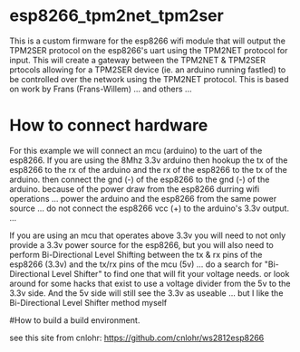 # esp8266_tpm2net_tpm2ser

This is a custom firmware for the esp8266 wifi module that will output the TPM2SER protocol on the esp8266's uart using the TPM2NET protocol for input. This will create a gateway between the TPM2NET & TPM2SER prtocols allowing for a TPM2SER device (ie. an arduino running fastled) to be controlled over the network using the TPM2NET protocol. This is based on work by Frans (Frans-Willem) ... and others ...

# How to connect hardware
For this example we will connect an mcu (arduino) to the uart of the esp8266. If you are using the 8Mhz 3.3v arduino then hookup the tx of the esp8266 to the rx of the arduino and the rx of the esp8266 to the tx of the arduino. then connect the gnd (-) of the esp8266 to the gnd (-) of the arduino. because of the power draw from the esp8266 durring wifi operations ... power the arduino and the esp8266 from the same power source ... do not connect the esp8266 vcc (+) to the arduino's 3.3v output. ...

If you are using an mcu that operates above 3.3v you will need to not only provide a 3.3v power source for the esp8266, but you will also need to perform Bi-Directional Level Shifting between the tx & rx pins of the esp8266 (3.3v) and the tx/rx pins of the mcu (5v) ... do a search for "Bi-Directional Level Shifter" to find one that will fit your voltage needs. or look around for some hacks that exist to use a voltage divider from the 5v to the 3.3v side. And the 5v side will still see the 3.3v as useable ... but I like the Bi-Directional Level Shifter method myself

#How to build a build environment.

see this site from cnlohr: https://github.com/cnlohr/ws2812esp8266
